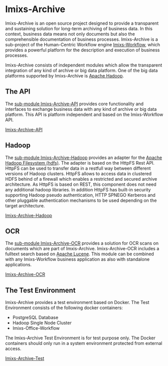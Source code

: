 # Imixs-Archive

Imixs-Archive is an open source project designed to provide a transparent and sustaining solution for long-term archiving of business data. In this context, business data means not only documents but also the comprehensible documentation of business processes.
Imixs-Archive is a sub-project of the Human-Centric Workflow engine [Imixs-Workflow](http://www.imixs.org), which provides a powerful platform for the description and execution of business processes.

Imixs-Archive consists of independent modules which allow the transparent integration of any kind of archive or big data platform. 
One of the big data platforms supported by Imixs-Archive is [Apache Hadoop](http://hadoop.apache.org/).


## The API

The [sub-module Imixs-Archive-API](https://github.com/imixs/imixs-archive/tree/master/imixs-archive-api) provides core functionality and interfaces to exchange business data with any kind of archive or big data platform. This API is platform independent and based on the Imixs-Workflow API.

[Imixs-Archive-API](https://github.com/imixs/imixs-archive/tree/master/imixs-archive-api)
  

## Hadoop 

The [sub-module Imixs-Archive-Hadoop](https://github.com/imixs/imixs-archive/tree/master/imixs-archive-hadoop) provides an adapter for the [Apache Hadoop Filesystem (hdfs)](http://hadoop.apache.org/). The adapter is based on the HttpFS Rest API. HttpFS can be used to transfer data in a restfull way between different versions of Hadoop clusters. HttpFS allows to access data in clustered HDFS behind of a firewall which enables a restricted and secured archive architecture. 
As HttpFS is based on REST, this component does not need any additional hadoop libraries. In addition HttpFS has built-in security supporting Hadoop pseudo authentication, HTTP SPNEGO Kerberos and other pluggable authentication mechanisms to be used depending on the target architecture. 

[Imixs-Archive-Hadoop](https://github.com/imixs/imixs-archive/tree/master/imixs-archive-hadoop)


## OCR

The [sub-module Imixs-Archive-OCR](https://github.com/imixs/imixs-archive/tree/master/imixs-archive-ocr) provides a solution for OCR scans on documents which are part of Imxis-Archive. Imixs-Archive-OCR includes a fulltext search based on [Apache Lucene](http://lucene.apache.org/). This module can be combined with any Imixs-Workflow business application as also with standalone applications. 

[Imixs-Archive-OCR](https://github.com/imixs/imixs-archive/tree/master/imixs-archive-ocr)


## The Test Environment

Imixs-Archive provides a test environment based on Docker. The Test Environment consists of the following docker containers:

- PostgreSQL Database
- Hadoop Single Node Cluster
- Imixs-Office-Workflow

The Imixs-Archive Test Environment is for test purpose only. The Docker containers should only run in a system environment protected from external access. 

[Imixs-Archive-Test](https://github.com/imixs/imixs-archive/tree/master/imixs-archive-test)

